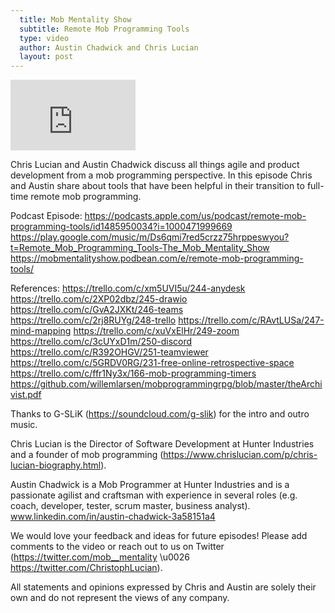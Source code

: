 ```yaml
---
  title: Mob Mentality Show
  subtitle: Remote Mob Programming Tools
  type: video
  author: Austin Chadwick and Chris Lucian
  layout: post
---
```


<iframe width="200" height="113" src="https://www.youtube.com/embed/-ZFYzpbxiLY?feature=oembed" frameborder="0" allow="accelerometer; autoplay; clipboard-write; encrypted-media; gyroscope; picture-in-picture; web-share" allowfullscreen title="Remote Mob Programming Tools"></iframe>

Chris Lucian and Austin Chadwick discuss all things agile and product development from a mob programming perspective. In this episode Chris and Austin share about tools that have been helpful in their transition to full-time remote mob programming. 

Podcast Episode: 
https://podcasts.apple.com/us/podcast/remote-mob-programming-tools/id1485950034?i=1000471999669
https://play.google.com/music/m/Ds6qmi7red5crzz75hrppeswyou?t=Remote_Mob_Programming_Tools-The_Mob_Mentality_Show
https://mobmentalityshow.podbean.com/e/remote-mob-programming-tools/

References:
https://trello.com/c/xm5UVI5u/244-anydesk
https://trello.com/c/2XP02dbz/245-drawio
https://trello.com/c/GvA2JXKt/246-teams
https://trello.com/c/2rj8RUYg/248-trello
https://trello.com/c/RAvtLUSa/247-mind-mapping
https://trello.com/c/xuVxElHr/249-zoom
https://trello.com/c/3cUYxD1m/250-discord
https://trello.com/c/R392OHGV/251-teamviewer
https://trello.com/c/5GRDV0RG/231-free-online-retrospective-space 
https://trello.com/c/ffr1Ny3x/166-mob-programming-timers
https://github.com/willemlarsen/mobprogrammingrpg/blob/master/theArchivist.pdf

Thanks to G-SLiK (https://soundcloud.com/g-slik) for the intro and outro music.
 
Chris Lucian is the Director of Software Development at Hunter Industries and a founder of mob programming (https://www.chrislucian.com/p/chris-lucian-biography.html). 

Austin Chadwick is a Mob Programmer at Hunter Industries and is a passionate agilist and craftsman with experience in several roles (e.g. coach, developer, tester, scrum master, business analyst). www.linkedin.com/in/austin-chadwick-3a58151a4 
 
We would love your feedback and ideas for future episodes! Please add comments to the video or reach out to us on Twitter (https://twitter.com/mob__mentality \u0026 https://twitter.com/ChristophLucian).
 
All statements and opinions expressed by Chris and Austin are solely their own and do not represent the views of any company.

